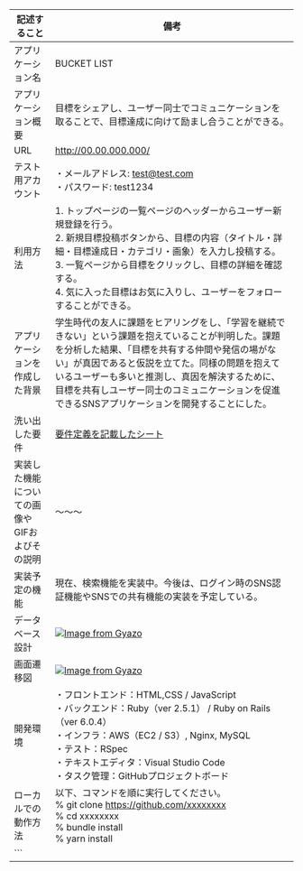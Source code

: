 |記述すること|備考|
|---|---|
|アプリケーション名|BUCKET LIST|
|アプリケーション概要|目標をシェアし、ユーザー同士でコミュニケーションを取ることで、目標達成に向けて励まし合うことができる。|
|URL|http://00.00.000.000/|
|テスト用アカウント|・メールアドレス: test@test.com<br>・パスワード: test1234|
|利用方法|1. トップページの一覧ページのヘッダーからユーザー新規登録を行う。<br>2. 新規目標投稿ボタンから、目標の内容（タイトル・詳細・目標達成日・カテゴリ・画象）を入力し投稿する。<br>3. 一覧ページから目標をクリックし、目標の詳細を確認する。<br>4. 気に入った目標はお気に入りし、ユーザーをフォローすることができる。|
|アプリケーションを作成した背景|学生時代の友人に課題をヒアリングをし、「学習を継続できない」という課題を抱えていることが判明した。課題を分析した結果、「目標を共有する仲間や発信の場がない」が真因であると仮説を立てた。同様の問題を抱えているユーザーも多いと推測し、真因を解決するために、目標を共有しユーザー同士のコミュニケーションを促進できるSNSアプリケーションを開発することにした。|
|洗い出した要件|[要件定義を記載したシート](http://00.00.000.000/)|
|実装した機能についての画像やGIFおよびその説明|〜〜〜|
|実装予定の機能|現在、検索機能を実装中。今後は、ログイン時のSNS認証機能やSNSでの共有機能の実装を予定している。|
|データベース設計|[![Image from Gyazo](https://i.gyazo.com/7dc4195707754654696174e88cc3e476.png)](https://gyazo.com/7dc4195707754654696174e88cc3e476)|
|画面遷移図|[![Image from Gyazo](https://i.gyazo.com/e9c847eb5919d917844fcc65bce26feb.png)](https://gyazo.com/e9c847eb5919d917844fcc65bce26feb)|
|開発環境|・フロントエンド：HTML,CSS / JavaScript<br>・バックエンド：Ruby（ver 2.5.1） / Ruby on Rails（ver 6.0.4）<br>・インフラ：AWS（EC2 / S3）, Nginx, MySQL<br>・テスト：RSpec<br>・テキストエディタ：Visual Studio Code<br>・タスク管理：GitHubプロジェクトボード|
|ローカルでの動作方法|以下、コマンドを順に実行してください。<br>% git clone https://github.com/xxxxxxxx<br>% cd xxxxxxxx<br>% bundle install<br>% yarn install
```|